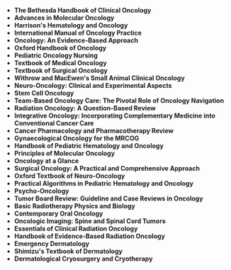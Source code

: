 
 

<ul>
  
 <li><b><a target="_blank" href="https://github.com/manjunath5496/Oncology-Books/blob/master/col(1).pdf" style="text-decoration:none;">The Bethesda Handbook of Clinical Oncology</a></b></li>
  
<li><b><a target="_blank" href="https://github.com/manjunath5496/Oncology-Books/blob/master/col(2).pdf" style="text-decoration:none;">Advances in Molecular Oncology</a></b></li>

<li><b><a target="_blank" href="https://github.com/manjunath5496/Oncology-Books/blob/master/col(3).pdf" style="text-decoration:none;">Harrison's Hematology and Oncology</a></b></li>                         
  <li><b><a target="_blank" href="https://github.com/manjunath5496/Oncology-Books/blob/master/col(4).pdf" style="text-decoration:none;">International Manual of Oncology Practice</a></b></li>
  
   <li><b><a target="_blank" href="https://github.com/manjunath5496/Oncology-Books/blob/master/col(5).rar" style="text-decoration:none;">Oncology: An Evidence-Based Approach</a></b></li>  
   
 <li><b><a target="_blank" href="https://github.com/manjunath5496/Oncology-Books/blob/master/col(6).pdf" style="text-decoration:none;">Oxford Handbook of Oncology</a></b></li>
  
<li><b><a target="_blank" href="https://github.com/manjunath5496/Oncology-Books/blob/master/col(7).pdf" style="text-decoration:none;"> Pediatric Oncology Nursing</a></b></li>

 <li><b><a target="_blank" href="https://github.com/manjunath5496/Oncology-Books/blob/master/col(8).pdf" style="text-decoration:none;">Textbook of Medical Oncology</a></b></li>
  
<li><b><a target="_blank" href="https://github.com/manjunath5496/Oncology-Books/blob/master/col(9).pdf" style="text-decoration:none;">Textbook of Surgical Oncology</a></b></li>

<li><b><a target="_blank" href="https://github.com/manjunath5496/Oncology-Books/blob/master/col(10).rar" style="text-decoration:none;">Withrow and MacEwen's Small Animal Clinical Oncology</a></b></li>                         
  <li><b><a target="_blank" href="https://github.com/manjunath5496/Oncology-Books/blob/master/col(11).pdf" style="text-decoration:none;">Neuro-Oncology: Clinical and Experimental Aspects </a></b></li>
  
   <li><b><a target="_blank" href="https://github.com/manjunath5496/Oncology-Books/blob/master/col(12).pdf" style="text-decoration:none;">Stem Cell Oncology</a></b></li>  
   

<li><b><a target="_blank" href="https://github.com/manjunath5496/Oncology-Books/blob/master/col(13).pdf" style="text-decoration:none;">Team-Based Oncology Care: The Pivotal Role of Oncology Navigation</a></b></li>

<li><b><a target="_blank" href="https://github.com/manjunath5496/Oncology-Books/blob/master/col(14).pdf" style="text-decoration:none;">Radiation Oncology: A Question-Based Review</a></b></li>                         
  <li><b><a target="_blank" href="https://github.com/manjunath5496/Oncology-Books/blob/master/col(15).pdf" style="text-decoration:none;">Integrative Oncology: Incorporating Complementary Medicine into Conventional Cancer Care</a></b></li>
  
   <li><b><a target="_blank" href="https://github.com/manjunath5496/Oncology-Books/blob/master/col(16).pdf" style="text-decoration:none;">Cancer Pharmacology and Pharmacotherapy Review</a></b></li>  
   
  <li><b><a target="_blank" href="https://github.com/manjunath5496/Oncology-Books/blob/master/col(17).pdf" style="text-decoration:none;">Gynaecological Oncology for the MRCOG</a></b></li>
  
   <li><b><a target="_blank" href="https://github.com/manjunath5496/Oncology-Books/blob/master/col(18).pdf" style="text-decoration:none;">Handbook of Pediatric Hematology and Oncology</a></b></li>  


<li><b><a target="_blank" href="https://github.com/manjunath5496/Oncology-Books/blob/master/col(19).pdf" style="text-decoration:none;">Principles of Molecular Oncology</a></b></li>                         
  <li><b><a target="_blank" href="https://github.com/manjunath5496/Oncology-Books/blob/master/col(20).pdf" style="text-decoration:none;">Oncology at a Glance</a></b></li>
  
   <li><b><a target="_blank" href="https://github.com/manjunath5496/Oncology-Books/blob/master/col(21).pdf" style="text-decoration:none;">Surgical Oncology: A Practical and Comprehensive Approach</a></b></li>  
   
  <li><b><a target="_blank" href="https://github.com/manjunath5496/Oncology-Books/blob/master/col(22).pdf" style="text-decoration:none;">Oxford Textbook of Neuro-Oncology</a></b></li>
  
   <li><b><a target="_blank" href="https://github.com/manjunath5496/Oncology-Books/blob/master/col(23).pdf" style="text-decoration:none;">Practical Algorithms in Pediatric Hematology and Oncology</a></b></li>  

 <li><b><a target="_blank" href="https://github.com/manjunath5496/Oncology-Books/blob/master/col(24).pdf" style="text-decoration:none;">Psycho-Oncology</a></b></li>
  
   <li><b><a target="_blank" href="https://github.com/manjunath5496/Oncology-Books/blob/master/col(25).pdf" style="text-decoration:none;">Tumor Board Review: Guideline and Case Reviews in Oncology</a></b></li>  
   
   <li><b><a target="_blank" href="https://github.com/manjunath5496/Oncology-Books/blob/master/col(26).pdf" style="text-decoration:none;">Basic Radiotherapy Physics and Biology</a></b></li> 
   
   
<li><b><a target="_blank" href="https://github.com/manjunath5496/Oncology-Books/blob/master/col(27).pdf" style="text-decoration:none;">Contemporary Oral Oncology</a></b></li>  

 <li><b><a target="_blank" href="https://github.com/manjunath5496/Oncology-Books/blob/master/col(28).pdf" style="text-decoration:none;">Oncologic Imaging: Spine and Spinal Cord Tumors</a></b></li>
  
   <li><b><a target="_blank" href="https://github.com/manjunath5496/Oncology-Books/blob/master/col(29).pdf" style="text-decoration:none;">Essentials of Clinical Radiation Oncology</a></b></li>  
   
   <li><b><a target="_blank" href="https://github.com/manjunath5496/Oncology-Books/blob/master/col(30).pdf" style="text-decoration:none;">Handbook of Evidence-Based Radiation Oncology</a></b></li> 
   
<li><b><a target="_blank" href="https://github.com/manjunath5496/Oncology-Books/blob/master/col(31).pdf" style="text-decoration:none;">Emergency Dermatology</a></b></li>  
   
   <li><b><a target="_blank" href="https://github.com/manjunath5496/Oncology-Books/blob/master/col(32).rar" style="text-decoration:none;">Shimizu's Textbook of Dermatology</a></b></li> 
     
     
   <li><b><a target="_blank" href="https://github.com/manjunath5496/Oncology-Books/blob/master/col(33).rar" style="text-decoration:none;">Dermatological Cryosurgery and Cryotherapy</a></b></li>  
   
   
   
   
   
   
   
   
     
 </ul>
